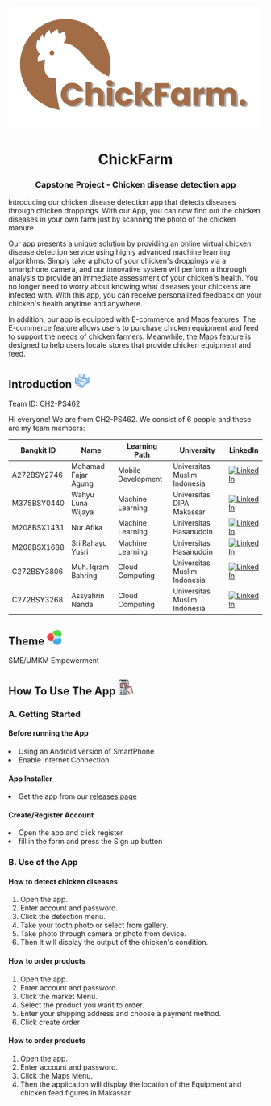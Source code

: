 <div>
	<div align="center">
	<img src="https://github.com/ChickenFarming/Cloud-Computing/blob/main/Logo-Coklat.png?raw=true" width="500" />
	</div>
	<h1 align="center">ChickFarm</h1>
  <h3 align="center">Capstone Project - Chicken disease detection app</h3>
	<p align="left">
Introducing our chicken disease detection app that detects diseases through chicken droppings. With our App, you can now find out the chicken diseases in your own farm just by scanning the photo of the chicken manure.

Our app presents a unique solution by providing an online virtual chicken disease detection service using highly advanced machine learning algorithms. Simply take a photo of your chicken's droppings via a smartphone camera, and our innovative system will perform a thorough analysis to provide an immediate assessment of your chicken's health. You no longer need to worry about knowing what diseases your chickens are infected with. With this app, you can receive personalized feedback on your chicken's health anytime and anywhere.

In addition, our app is equipped with E-commerce and Maps features. The E-commerce feature allows users to purchase chicken equipment and feed to support the needs of chicken farmers. Meanwhile, the Maps feature is designed to help users locate stores that provide chicken equipment and feed.
  </p>
</div>

<h2>Introduction 
  <img src="https://github.com/ChickenFarming/Cloud-Computing/blob/main/image-Readme-Organization/Introduction-icons.png?raw=true" height="30"/>
</h2>
Team ID: CH2-PS462

Hi everyone! We are from CH2-PS462. We consist of 6 people and these are my team members:

Bangkit ID|Name|Learning Path|University|LinkedIn
|--|--|--|--|--
|A272BSY2746|Mohamad Fajar Agung|Mobile Development|Universitas Muslim Indonesia|[![LinkedIn](https://img.shields.io/badge/linkedin-%230077B5.svg?style=for-the-badge&logo=linkedin&logoColor=white)](https://www.linkedin.com/in/mohamadfajaragung/)|
|M375BSY0440|Wahyu Luna Wijaya|Machine Learning|Universitas DIPA Makassar|[![LinkedIn](https://img.shields.io/badge/linkedin-%230077B5.svg?style=for-the-badge&logo=linkedin&logoColor=white)](https://www.linkedin.com/in/wahyu-luna-wijaya/)|
|M208BSX1431|Nur Afika|Machine Learning|Universitas Hasanuddin|[![LinkedIn](https://img.shields.io/badge/linkedin-%230077B5.svg?style=for-the-badge&logo=linkedin&logoColor=white)](https://www.linkedin.com/in/nur-afika)|
|M208BSX1688|Sri Rahayu Yusri|Machine Learning|Universitas Hasanuddin|[![LinkedIn](https://img.shields.io/badge/linkedin-%230077B5.svg?style=for-the-badge&logo=linkedin&logoColor=white)](https://www.linkedin.com/in/srirahayuyusri)|
|C272BSY3806|Muh. Iqram Bahring|Cloud Computing|Universitas Muslim Indonesia|[![LinkedIn](https://img.shields.io/badge/linkedin-%230077B5.svg?style=for-the-badge&logo=linkedin&logoColor=white)](https://www.linkedin.com/in/mhiqrambhrng/)|
|C272BSY3268|Assyahrin Nanda|Cloud Computing|Universitas Muslim Indonesia|[![LinkedIn](https://img.shields.io/badge/linkedin-%230077B5.svg?style=for-the-badge&logo=linkedin&logoColor=white)](http://www.linkedin.com/in/AssyahrinNanda)|

<h2>Theme 
  <img src="https://github.com/ChickenFarming/Cloud-Computing/blob/main/image-Readme-Organization/Them-icons.png?raw=true" height="30px"/>
</h2>
SME/UMKM Empowerment

<h2>How To Use The App 
  <img src="https://github.com/ChickenFarming/Cloud-Computing/blob/main/image-Readme-Organization/tutorial-icons.png?raw=true" height="30px"/>
</h2>

<h3> A. Getting Started </h1>

#### Before running the App
<li>Using an Android version of SmartPhone</li>
<li>Enable Internet Connection</li>

#### App Installer
<li>Get the app from our <a href="https://github.com/ChickenFarming/MD-ChickFarmApp/releases/tag/ChickFarmApp">releases page</a></li>

#### Create/Register Account
<li>Open the app and click register</li>
<li>fill in the form and press the Sign up button</li>

### B. Use of the App
#### How to detect chicken diseases
1. Open the app.
2. Enter account and password.
3. Click the detection menu.
4. Take your tooth photo or select from gallery.
5. Take photo through camera or photo from device.
6. Then it will display the output of the chicken's condition.

#### How to order products
1. Open the app.
2. Enter account and password.
3. Click the market Menu.
4. Select the product you want to order.
5. Enter your shipping address and choose a payment method.
6. Click create order

#### How to order products
1. Open the app.
2. Enter account and password.
3. Click the Maps Menu.
4. Then the application will display the location of the Equipment and chicken feed figures in Makassar
